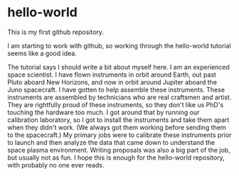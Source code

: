 # hello-world
This is my first github repository.

I am starting to work with github, so working through the hello-world tutorial seems like a good idea.

The tutorial says I should write a bit about myself here. I am an experienced space scientist. I have flown instruments in orbit around Earth, out past Pluto aboard New Horizons, and now in orbit around Jupiter aboard the Juno spacecraft. I have gotten to help assemble these instruments. These instruments are assembled by technicians who are real craftsmen and artist. They are rightfully proud of these instruments, so they don't like us PhD's touching the hardware too much. I got around that by running our calibration laboratory, so I got to install the instruments and take them apart when they didn't work. (We always got them working before sending them to the spacecraft.)
My primary jobs were to calibrate these instruments prior to launch and then analyze the data that came down to understand the space plasma environment. Writing proposals was also a big part of the job, but usually not as fun.
I hope this is enough for the hello-world repository, with probably no one ever reads.
